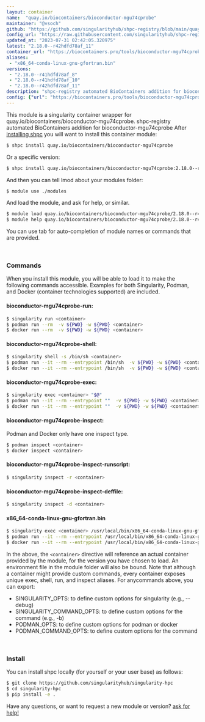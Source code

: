 ```yaml
---
layout: container
name:  "quay.io/biocontainers/bioconductor-mgu74cprobe"
maintainer: "@vsoch"
github: "https://github.com/singularityhub/shpc-registry/blob/main/quay.io/biocontainers/bioconductor-mgu74cprobe/container.yaml"
config_url: "https://raw.githubusercontent.com/singularityhub/shpc-registry/main/quay.io/biocontainers/bioconductor-mgu74cprobe/container.yaml"
updated_at: "2023-07-31 02:42:05.320975"
latest: "2.18.0--r42hdfd78af_11"
container_url: "https://biocontainers.pro/tools/bioconductor-mgu74cprobe"
aliases:
 - "x86_64-conda-linux-gnu-gfortran.bin"
versions:
 - "2.18.0--r41hdfd78af_8"
 - "2.18.0--r41hdfd78af_10"
 - "2.18.0--r42hdfd78af_11"
description: "shpc-registry automated BioContainers addition for bioconductor-mgu74cprobe"
config: {"url": "https://biocontainers.pro/tools/bioconductor-mgu74cprobe", "maintainer": "@vsoch", "description": "shpc-registry automated BioContainers addition for bioconductor-mgu74cprobe", "latest": {"2.18.0--r42hdfd78af_11": "sha256:57f0b07080918313255be7acf2192b8f6e7332e0eb728db13838c851990e413e"}, "tags": {"2.18.0--r41hdfd78af_8": "sha256:d67e3e7247a52753cc3bebc9cfef4ef1b1ee5643108968249accc7cf3b7a7717", "2.18.0--r41hdfd78af_10": "sha256:683724305d90da10a86f27162d25022d17b96567bb9cc351fd3bb06ea321843f", "2.18.0--r42hdfd78af_11": "sha256:57f0b07080918313255be7acf2192b8f6e7332e0eb728db13838c851990e413e"}, "docker": "quay.io/biocontainers/bioconductor-mgu74cprobe", "aliases": {"x86_64-conda-linux-gnu-gfortran.bin": "/usr/local/bin/x86_64-conda-linux-gnu-gfortran.bin"}}
---
```


This module is a singularity container wrapper for quay.io/biocontainers/bioconductor-mgu74cprobe.
shpc-registry automated BioContainers addition for bioconductor-mgu74cprobe
After [installing shpc](#install) you will want to install this container module:


```bash
$ shpc install quay.io/biocontainers/bioconductor-mgu74cprobe
```

Or a specific version:

```bash
$ shpc install quay.io/biocontainers/bioconductor-mgu74cprobe:2.18.0--r42hdfd78af_11
```

And then you can tell lmod about your modules folder:

```bash
$ module use ./modules
```

And load the module, and ask for help, or similar.

```bash
$ module load quay.io/biocontainers/bioconductor-mgu74cprobe/2.18.0--r42hdfd78af_11
$ module help quay.io/biocontainers/bioconductor-mgu74cprobe/2.18.0--r42hdfd78af_11
```

You can use tab for auto-completion of module names or commands that are provided.

<br>

### Commands

When you install this module, you will be able to load it to make the following commands accessible.
Examples for both Singularity, Podman, and Docker (container technologies supported) are included.

#### bioconductor-mgu74cprobe-run:

```bash
$ singularity run <container>
$ podman run --rm  -v ${PWD} -w ${PWD} <container>
$ docker run --rm  -v ${PWD} -w ${PWD} <container>
```

#### bioconductor-mgu74cprobe-shell:

```bash
$ singularity shell -s /bin/sh <container>
$ podman run --it --rm --entrypoint /bin/sh  -v ${PWD} -w ${PWD} <container>
$ docker run --it --rm --entrypoint /bin/sh  -v ${PWD} -w ${PWD} <container>
```

#### bioconductor-mgu74cprobe-exec:

```bash
$ singularity exec <container> "$@"
$ podman run --it --rm --entrypoint ""  -v ${PWD} -w ${PWD} <container> "$@"
$ docker run --it --rm --entrypoint ""  -v ${PWD} -w ${PWD} <container> "$@"
```

#### bioconductor-mgu74cprobe-inspect:

Podman and Docker only have one inspect type.

```bash
$ podman inspect <container>
$ docker inspect <container>
```

#### bioconductor-mgu74cprobe-inspect-runscript:

```bash
$ singularity inspect -r <container>
```

#### bioconductor-mgu74cprobe-inspect-deffile:

```bash
$ singularity inspect -d <container>
```


#### x86_64-conda-linux-gnu-gfortran.bin

```bash
$ singularity exec <container> /usr/local/bin/x86_64-conda-linux-gnu-gfortran.bin
$ podman run --it --rm --entrypoint /usr/local/bin/x86_64-conda-linux-gnu-gfortran.bin   -v ${PWD} -w ${PWD} <container> -c " $@"
$ docker run --it --rm --entrypoint /usr/local/bin/x86_64-conda-linux-gnu-gfortran.bin   -v ${PWD} -w ${PWD} <container> -c " $@"
```



In the above, the `<container>` directive will reference an actual container provided
by the module, for the version you have chosen to load. An environment file in the
module folder will also be bound. Note that although a container
might provide custom commands, every container exposes unique exec, shell, run, and
inspect aliases. For anycommands above, you can export:

 - SINGULARITY_OPTS: to define custom options for singularity (e.g., --debug)
 - SINGULARITY_COMMAND_OPTS: to define custom options for the command (e.g., -b)
 - PODMAN_OPTS: to define custom options for podman or docker
 - PODMAN_COMMAND_OPTS: to define custom options for the command

<br>

### Install

You can install shpc locally (for yourself or your user base) as follows:

```bash
$ git clone https://github.com/singularityhub/singularity-hpc
$ cd singularity-hpc
$ pip install -e .
```

Have any questions, or want to request a new module or version? [ask for help!](https://github.com/singularityhub/singularity-hpc/issues)